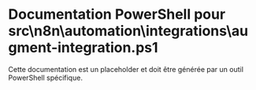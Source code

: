 # Documentation PowerShell pour src\n8n\automation\integrations\augment-integration.ps1

Cette documentation est un placeholder et doit être générée par un outil PowerShell spécifique.
